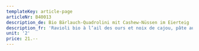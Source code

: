 ```yaml
---
templateKey: article-page
articleNr: B40013
description_de: Bio Bärlauch-Quadrolini mit Cashew-Nüssen im Eierteig
description_fr: 'Ravioli bio à l’ail des ours et noix de cajou, pâte aux oeufs'
unit: '2'
price: 21.--
---
```



